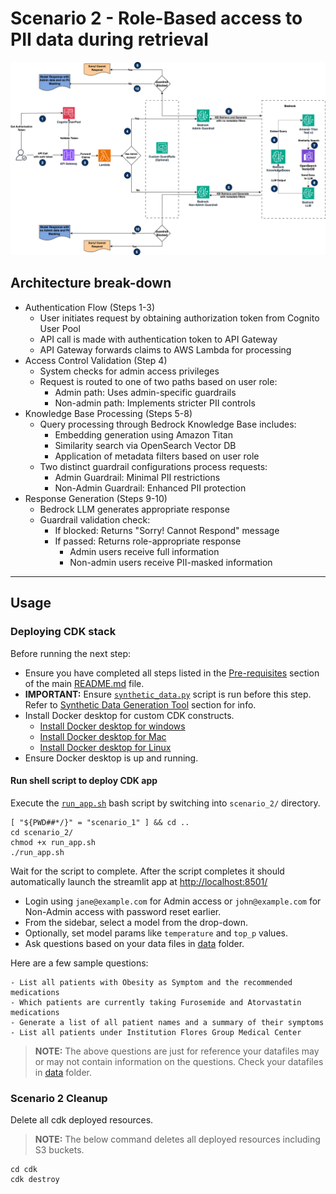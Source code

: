 # Scenario 2 - Role-Based access to PII data during retrieval

![Scenario1 data redaction pipeline](../images/scenario_2_inference_flow.png)

## Architecture break-down

* Authentication Flow (Steps 1-3)
  * User initiates request by obtaining authorization token from Cognito User Pool
  * API call is made with authentication token to API Gateway
  * API Gateway forwards claims to AWS Lambda for processing
* Access Control Validation (Step 4)
  * System checks for admin access privileges
  * Request is routed to one of two paths based on user role:
    * Admin path: Uses admin-specific guardrails
    * Non-admin path: Implements stricter PII controls
* Knowledge Base Processing (Steps 5-8)
  * Query processing through Bedrock Knowledge Base includes:
    * Embedding generation using Amazon Titan
    * Similarity search via OpenSearch Vector DB
    * Application of metadata filters based on user role
  * Two distinct guardrail configurations process requests:
    * Admin Guardrail: Minimal PII restrictions
    * Non-Admin Guardrail: Enhanced PII protection
* Response Generation (Steps 9-10)
  * Bedrock LLM generates appropriate response
  * Guardrail validation check:
    * If blocked: Returns "Sorry! Cannot Respond" message
    * If passed: Returns role-appropriate response
      * Admin users receive full information
      * Non-admin users receive PII-masked information

---

## Usage

### Deploying CDK stack

Before running the next step:

- Ensure you have completed all steps listed in the [Pre-requisites](../README.md#pre-requisites) section of the main [README.md](../README.md) file.
- **IMPORTANT:** Ensure [`synthetic_data.py`](./synthetic_data.py) script is run before this step. Refer to [Synthetic Data Generation Tool](../README.md#synthetic-data-generation-tool) section for info.
- Install Docker desktop for custom CDK constructs.
  - [Install Docker desktop for windows](https://docs.docker.com/desktop/setup/install/windows-install/)
  - [Install Docker desktop for Mac](https://docs.docker.com/desktop/setup/install/mac-install/)
  - [Install Docker desktop for Linux](https://docs.docker.com/desktop/setup/install/linux/)
- Ensure Docker desktop is up and running.

#### Run shell script to deploy CDK app

Execute the [`run_app.sh`](./run_app.sh) bash script by switching into `scenario_2/` directory.

```shell
[ "${PWD##*/}" = "scenario_1" ] && cd ..
cd scenario_2/
chmod +x run_app.sh
./run_app.sh
```

Wait for the script to complete. After the script completes it should automatically launch the streamlit app at <http://localhost:8501/>

- Login using `jane@example.com` for Admin access or `john@example.com` for Non-Admin access with password reset earlier.
- From the sidebar, select a model from the drop-down.
- Optionally, set model params like `temperature` and `top_p` values.
- Ask questions based on your data files in [data](../data/) folder.

Here are a few sample questions:

```text
- List all patients with Obesity as Symptom and the recommended medications
- Which patients are currently taking Furosemide and Atorvastatin medications
- Generate a list of all patient names and a summary of their symptoms
- List all patients under Institution Flores Group Medical Center
```

>**NOTE:** The above questions are just for reference your datafiles may or may not contain information on the questions. Check your datafiles in [data](../data/) folder.

### Scenario 2 Cleanup

Delete all cdk deployed resources.

>**NOTE:** The below command deletes all deployed resources including S3 buckets.

```shell
cd cdk
cdk destroy
```
